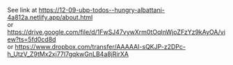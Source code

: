 See link at 
https://12-09-ubp-todos--hungry-albattani-4a812a.netlify.app/about.html
<br>
or 
https://drive.google.com/file/d/1FwSJ47vywXrm0tOqInWjoZFzYz9kAyOA/view?ts=5fd0cd8d
<br>
or
https://www.dropbox.com/transfer/AAAAAI-sQKJP-z2DPc-h_UtzV_Z9tMx2xj77I7gqkwGnLB4a8jRirXA

